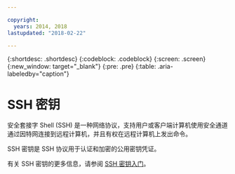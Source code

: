 ```yaml
---

copyright:
  years: 2014, 2018
lastupdated: "2018-02-22"

---
```


{:shortdesc: .shortdesc}
{:codeblock: .codeblock}
{:screen: .screen}
{:new_window: target="_blank"}
{:pre: .pre}
{:table: .aria-labeledby="caption"}

# SSH 密钥
安全套接字 Shell (SSH) 是一种网络协议，支持用户或客户端计算机使用安全通道通过因特网连接到远程计算机，并且有权在远程计算机上发出命令。

SSH 密钥是 SSH 协议用于认证和加密的公用密钥凭证。

有关 SSH 密钥的更多信息，请参阅 [SSH 密钥入门](/docs/infrastructure/ssh-keys/index.html)。
